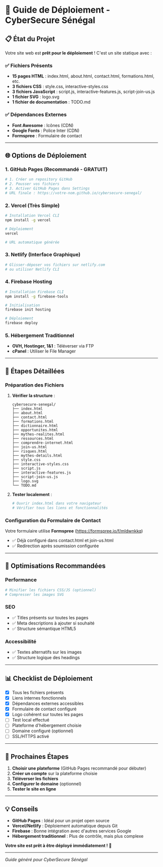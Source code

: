 # 🚀 Guide de Déploiement - CyberSecure Sénégal

## 📋 État du Projet

Votre site web est **prêt pour le déploiement** ! C'est un site statique avec :

### ✅ Fichiers Présents
- **15 pages HTML** : index.html, about.html, contact.html, formations.html, etc.
- **3 fichiers CSS** : style.css, interactive-styles.css
- **3 fichiers JavaScript** : script.js, interactive-features.js, script-join-us.js
- **1 fichier SVG** : logo.svg
- **1 fichier de documentation** : TODO.md

### ✅ Dépendances Externes
- **Font Awesome** : Icônes (CDN)
- **Google Fonts** : Police Inter (CDN)
- **Formspree** : Formulaire de contact

---

## 🌐 Options de Déploiement

### 1. **GitHub Pages** (Recommandé - GRATUIT)
```bash
# 1. Créer un repository GitHub
# 2. Pousser vos fichiers
# 3. Activer GitHub Pages dans Settings
# URL finale : https://votre-nom.github.io/cybersecure-senegal/
```

### 2. **Vercel** (Très Simple)
```bash
# Installation Vercel CLI
npm install -g vercel

# Déploiement
vercel

# URL automatique générée
```

### 3. **Netlify** (Interface Graphique)
```bash
# Glisser-déposer vos fichiers sur netlify.com
# ou utiliser Netlify CLI
```

### 4. **Firebase Hosting**
```bash
# Installation Firebase CLI
npm install -g firebase-tools

# Initialisation
firebase init hosting

# Déploiement
firebase deploy
```

### 5. **Hébergement Traditionnel**
- **OVH, Hostinger, 1&1** : Téléverser via FTP
- **cPanel** : Utiliser le File Manager

---

## 📝 Étapes Détaillées

### Préparation des Fichiers

1. **Vérifier la structure** :
   ```
   cybersecure-senegal/
   ├── index.html
   ├── about.html
   ├── contact.html
   ├── formations.html
   ├── dictionnaire.html
   ├── opportunites.html
   ├── mythes-realites.html
   ├── ressources.html
   ├── comprendre-internet.html
   ├── join-us.html
   ├── risques.html
   ├── mythes-details.html
   ├── style.css
   ├── interactive-styles.css
   ├── script.js
   ├── interactive-features.js
   ├── script-join-us.js
   ├── logo.svg
   └── TODO.md
   ```

2. **Tester localement** :
   ```bash
   # Ouvrir index.html dans votre navigateur
   # Vérifier tous les liens et fonctionnalités
   ```

### Configuration du Formulaire de Contact

Votre formulaire utilise **Formspree** (https://formspree.io/f/mldwnkkq)
- ✅ Déjà configuré dans contact.html et join-us.html
- ✅ Redirection après soumission configurée

---

## 🔧 Optimisations Recommandées

### Performance
```bash
# Minifier les fichiers CSS/JS (optionnel)
# Compresser les images SVG
```

### SEO
- ✅ Titles présents sur toutes les pages
- ✅ Meta descriptions à ajouter si souhaité
- ✅ Structure sémantique HTML5

### Accessibilité
- ✅ Textes alternatifs sur les images
- ✅ Structure logique des headings

---

## 📊 Checklist de Déploiement

- [x] Tous les fichiers présents
- [x] Liens internes fonctionnels
- [x] Dépendances externes accessibles
- [x] Formulaire de contact configuré
- [x] Logo cohérent sur toutes les pages
- [ ] Test local effectué
- [ ] Plateforme d'hébergement choisie
- [ ] Domaine configuré (optionnel)
- [ ] SSL/HTTPS activé

---

## 🎯 Prochaines Étapes

1. **Choisir une plateforme** (GitHub Pages recommandé pour débuter)
2. **Créer un compte** sur la plateforme choisie
3. **Téléverser les fichiers**
4. **Configurer le domaine** (optionnel)
5. **Tester le site en ligne**

---

## 💡 Conseils

- **GitHub Pages** : Idéal pour un projet open source
- **Vercel/Netlify** : Déploiement automatique depuis Git
- **Firebase** : Bonne intégration avec d'autres services Google
- **Hébergement traditionnel** : Plus de contrôle, mais plus complexe

**Votre site est prêt à être déployé immédiatement ! 🚀**

---
*Guide généré pour CyberSecure Sénégal*
